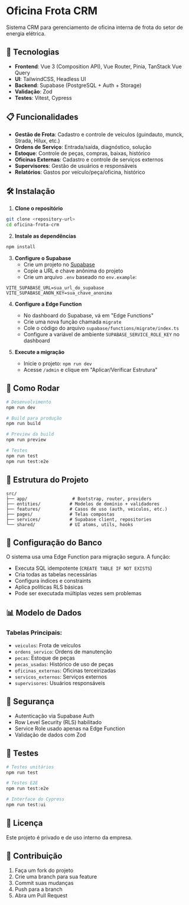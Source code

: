 # Oficina Frota CRM

Sistema CRM para gerenciamento de oficina interna de frota do setor de energia elétrica.

## 🚀 Tecnologias

- **Frontend**: Vue 3 (Composition API), Vue Router, Pinia, TanStack Vue Query
- **UI**: TailwindCSS, Headless UI
- **Backend**: Supabase (PostgreSQL + Auth + Storage)
- **Validação**: Zod
- **Testes**: Vitest, Cypress

## 📋 Funcionalidades

- **Gestão de Frota**: Cadastro e controle de veículos (guindauto, munck, Strada, Hilux, etc.)
- **Ordens de Serviço**: Entrada/saída, diagnóstico, solução
- **Estoque**: Controle de peças, compras, baixas, histórico
- **Oficinas Externas**: Cadastro e controle de serviços externos
- **Supervisores**: Gestão de usuários e responsáveis
- **Relatórios**: Gastos por veículo/peça/oficina, histórico

## 🛠️ Instalação

1. **Clone o repositório**
```bash
git clone <repository-url>
cd oficina-frota-crm
```

2. **Instale as dependências**
```bash
npm install
```

3. **Configure o Supabase**
   - Crie um projeto no [Supabase](https://supabase.com)
   - Copie a URL e chave anônima do projeto
   - Crie um arquivo `.env` baseado no `env.example`:

```env
VITE_SUPABASE_URL=sua_url_do_supabase
VITE_SUPABASE_ANON_KEY=sua_chave_anonima
```

4. **Configure a Edge Function**
   - No dashboard do Supabase, vá em "Edge Functions"
   - Crie uma nova função chamada `migrate`
   - Cole o código do arquivo `supabase/functions/migrate/index.ts`
   - Configure a variável de ambiente `SUPABASE_SERVICE_ROLE_KEY` no dashboard

5. **Execute a migração**
   - Inicie o projeto: `npm run dev`
   - Acesse `/admin` e clique em "Aplicar/Verificar Estrutura"

## 🚀 Como Rodar

```bash
# Desenvolvimento
npm run dev

# Build para produção
npm run build

# Preview da build
npm run preview

# Testes
npm run test
npm run test:e2e
```

## 📁 Estrutura do Projeto

```
src/
├── app/                 # Bootstrap, router, providers
├── entities/           # Modelos de domínio + validadores
├── features/           # Casos de uso (auth, veiculos, etc.)
├── pages/              # Telas compostas
├── services/           # Supabase client, repositories
└── shared/             # UI atoms, utils, hooks
```

## 🔧 Configuração do Banco

O sistema usa uma Edge Function para migração segura. A função:

- Executa SQL idempotente (`CREATE TABLE IF NOT EXISTS`)
- Cria todas as tabelas necessárias
- Configura índices e constraints
- Aplica políticas RLS básicas
- Pode ser executada múltiplas vezes sem problemas

## 📊 Modelo de Dados

### Tabelas Principais:
- `veiculos`: Frota de veículos
- `ordens_servico`: Ordens de manutenção
- `pecas`: Estoque de peças
- `pecas_usadas`: Histórico de uso de peças
- `oficinas_externas`: Oficinas terceirizadas
- `servicos_externos`: Serviços externos
- `supervisores`: Usuários responsáveis

## 🔐 Segurança

- Autenticação via Supabase Auth
- Row Level Security (RLS) habilitado
- Service Role usado apenas na Edge Function
- Validação de dados com Zod

## 🧪 Testes

```bash
# Testes unitários
npm run test

# Testes E2E
npm run test:e2e

# Interface do Cypress
npm run test:ui
```

## 📝 Licença

Este projeto é privado e de uso interno da empresa.

## 🤝 Contribuição

1. Faça um fork do projeto
2. Crie uma branch para sua feature
3. Commit suas mudanças
4. Push para a branch
5. Abra um Pull Request
